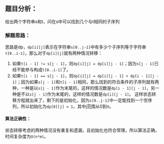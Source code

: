 ## 题目分析：

给出两个字符串s和t，问在s中可以找到几个与t相同的子序列

### 解题思路：

思路是dp，`dp[i][j]`表示在字符串`s[0..j-1]`中有多少个子序列等于字符串`t[0..i-1]`，那么对于`dp[i][j]`就有两种情况转移：
1. 如果`t[i - 1] != s[j - 1]`，则`dp[i][j] = dp[i][j - 1]`；因为`s[j - 1]`已经不能参与构成`t[0..i-1]`了。
2. 如果`t[i - 1] == s[j - 1]`，则`dp[i][j] = dp[i][j - 1] + dp[i - 1][j - 1]`；因为如果`s[j - 1]`和`t[i - 1]`相同，那么找到的符合条件的子序列就有两种，一种是以`s[j - 1]`作为末尾的，这样的情况数是`dp[i - 1][j - 1]`，另一种是不以`s[j - 1]`作为末尾的，这样的情况数是`dp[i][j - 1]`。
这样状态转移方程就出来了，剩下的是初始化，因为`s[0..j-1]`中一定能找到一个空序列，所以初始化为`dp[0][j] = 1`，其中j范围从0到n。

#### 算法正确性：

状态转移考虑的两种情况没有重复和遗漏，且初始化也符合常理，所以算法正确，时间复杂度为`O(n*m)`。

